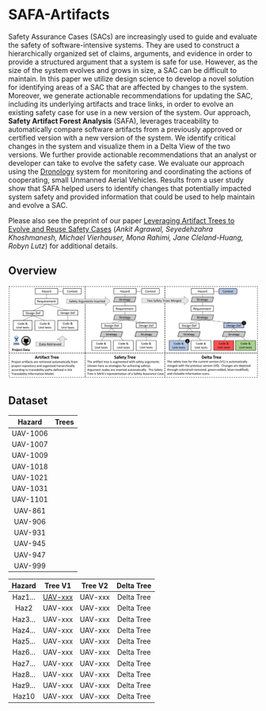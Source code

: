 # SAFA-Artifacts
Safety Assurance Cases (SACs) are increasingly used to guide and evaluate the safety of software-intensive systems. They are used to construct a hierarchically organized set of claims, arguments, and evidence in order to provide a structured argument that a system is safe for use. However, as the size of the system evolves and grows in size, a SAC can be difficult to maintain.  In this paper we utilize design science to develop a novel solution for identifying areas of a SAC that are affected by changes to the system. Moreover, we generate actionable recommendations for updating the SAC, including its underlying artifacts and trace links, in order to evolve an existing safety case for use in a new version of the system.  Our approach, **Safety Artifact Forest Analysis** (SAFA), leverages traceability to automatically compare software artifacts from a previously approved or certified version with a new version of the system. We identify critical changes in the system and visualize them in a Delta View of the two versions. We further provide  actionable recommendations that an analyst or developer can take to evolve the safety case. We evaluate our approach using the [Dronology](http://www.dronology.info) system for monitoring and coordinating the actions of cooperating, small Unmanned Aerial Vehicles. Results from a user study show that SAFA helped users to identify changes that potentially impacted system safety and provided information that could be used to help maintain and evolve a SAC. 

Please also see the preprint of our paper [Leveraging Artifact Trees to Evolve and Reuse Safety Cases](icse_19_safa_preprint.pdf)
(*Ankit Agrawal, Seyedehzahra Khoshmanesh, Michael Vierhauser, Mona Rahimi, Jane Cleland-Huang, Robyn Lutz*)
for additional details.

## Overview

![SAFA Approach](/SAFA_process.png)


## Dataset
|  Hazard   |  Trees |
|:---------:|:--------:|
|UAV-1006|  |[UAV-1006](/UAV-1006)|
|UAV-1007|  |[UAV-1007](/UAV-1007.md)| 
|UAV-1009|  |[UAV-1009](/UAV-1009.md)| 
|UAV-1018|  |[UAV-1018](/UAV-1018.md)| 
|UAV-1021|  |[UAV-1021](/UAV-1021.md)| 
|UAV-1031|  |[UAV-1031](/UAV-1031.md)| 
|UAV-1101|  |[UAV-1101](/UAV-1101.md)| 
|UAV-861|   |[UAV-861](/UAV-861.md)| 
|UAV-906|   |[UAV-906](/UAV-906.md)| 
|UAV-931|   |[UAV-931](/UAV-931.md)|
|UAV-945|   |[UAV-945](/UAV-945.md)| 
|UAV-947|   |[UAV-947](/UAV-947.md)| 
|UAV-999|   |[UAV-999](/UAV-999.md)| 

|  Hazard |  Tree V1 | Tree V2 |  Delta Tree |
|:-------:|:--------:|:-------:|:-----------:|
| Haz1... |  [UAV-xxx](/V0_Tree_images/UAV-1006_SafetyTree.png) | UAV-xxx |  Delta Tree |
|   Haz2  |  UAV-xxx | UAV-xxx |  Delta Tree |
| Haz3... |  UAV-xxx | UAV-xxx |  Delta Tree |
| Haz4... |  UAV-xxx | UAV-xxx |  Delta Tree |
| Haz5... |  UAV-xxx | UAV-xxx |  Delta Tree |
| Haz6... |  UAV-xxx | UAV-xxx |  Delta Tree |
| Haz7... |  UAV-xxx | UAV-xxx |  Delta Tree |
| Haz8... |  UAV-xxx | UAV-xxx |  Delta Tree |
| Haz9... |  UAV-xxx | UAV-xxx |  Delta Tree |
|  Haz10  |  UAV-xxx | UAV-xxx |  Delta Tree |
